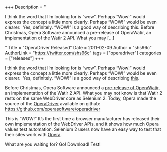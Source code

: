 +++
Description = "<p>I think the word that I’m looking for is “wow”. Perhaps “Wow!” would express the concept a little more clearly. Perhaps “WOW!” would be even clearer.  Yes, definitely. “WOW!” is a good way of describing this. Before Christmas, Opera Software announced a pre-release of OperaWatir, an implementation of the Watir 2 API. What you may […]</p>"
Title = "OperaDriver Released"
Date = 2011-02-09
Author = "shs96c"
AuthorLink = "https://twitter.com/shs96c"
tags = ["operadriver"]
categories = ["releases"]
+++

<p>I think the word that I&#8217;m looking for is &#8220;wow&#8221;. Perhaps &#8220;Wow!&#8221; would express the concept a little more clearly. Perhaps &#8220;WOW!&#8221; would be even clearer.  Yes, definitely. &#8220;WOW!&#8221; is a good way of describing <a href="http://www.opera.com/press/releases/2011/02/09/">this</a>.</p>
<p>Before Christmas, Opera Software announced a <a href="http://my.opera.com/core/blog/operawatir-pre-release">pre-release of OperaWatir</a>, an implementation of the Watir 2 API. What you may not know is that Watir 2 rests on the same WebDriver core as Selenium 2. Today, Opera made the source of the <a href="https://github.com/operasoftware/operadriver">OperaDriver</a> available on github: <a href="https://github.com/operasoftware/operadriver">https://github.com/operasoftware/operadriver</a></p>
<p>This is “WOW!” It’s the first time a browser manufacturer has released their own implementation of the WebDriver APIs, and it shows how much Opera values test automation. Selenium 2 users now have an easy way to test that their sites work with <a href="http://www.opera.com/products/">Opera</a>.</p>
<p>What are you waiting for? Go! Download! Test!</p>

